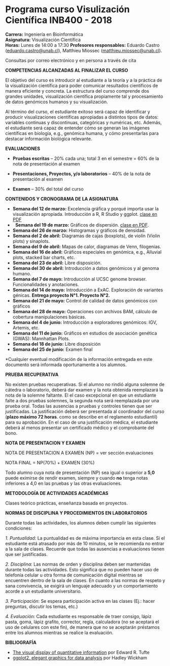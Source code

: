 # Programa curso Visulización Científica  INB400 - 2018

**Carrera:** Ingeniería en Bioinformática  
**Asignatura:** Visualización Científica  
**Horas:** Lunes de 14:00 a 17:30 
**Profesores responsables:** Eduardo Castro (<eduardo.castro@unab.cl>), Matthieu Miossec (<matthieu.miossec@unab.cl>).  

Consultas por correo electrónico y en persona a través de cita  

**COMPETENCIAS ALCANZADAS AL FINALIZAR EL CURSO**

El objetivo del curso es introducir al estudiante a la teoría y a la práctica de la visualización científica para poder comunicar resultados científicos de manera eficiente y concreta. La estructura del curso comprende dos grandes unidades, visualización científica propiamente tal y procesamiento de datos genómicos humanos y su visualización.  

Al término del curso, el estudiante exitoso será capaz de identificar y producir visualizaciones científicas apropiadas a distintos tipos de datos: variables continuas y discontinuas, categóricas y numéricas, etc. Además, el estudiante será capaz de entender cómo se generan las imágenes científicas en biología, e.g., genómica humana, y cómo presentarlas para destacar información biológica relevante.  

**EVALUACIONES**

-   **Pruebas escritas** – 20% cada una; total 3 en el semestre = 60% de la nota de presentación al examen

-   **Presentaciones, Proyectos, y/o laboratorios** – 40% de la nota de presentación al examen

-   **Examen** – 30% del total del curso

**CONTENIDOS Y CRONOGRAMA DE LA ASIGNATURA**

-   **Semana del 12 de marzo:** Excelencia gráfica y porqué importa usar la visualización apropiada. Introducción a R, R Studio y ggplot. [clase en PDF](https://github.com/bioinf-visual/materiales/raw/master/c01_excelencia_gr%C3%A1fica.pdf)    
-   **Semana del 19 de marzo:** Gráficos de dispersión. [clase en PDF](https://github.com/bioinf-visual/materiales/raw/master/c02_gráficos_de_dispersión.pdf).  
-   **Semana del 26 de marzo:** Histogramas y gráficos de densidad.     
-   **Semana del 2 de abril:** Diagramas de cajas (boxplots), de violín (Violin plots) y sinaplots.  
-   **Semana del 9 de abril:** Mapas de calor, diagramas de Venn, filogenias.   
-   **Semana del 16 de abril:** Gráficos especiales en genómica, e.g., Alluvial plots, stacked bar charts, etc.  
-   **Semana del 23 de abril:**   Libre disposición.
-   **Semana del 30 de abril:**  Introducción a datos genómicos y al genoma humano.
-   **Semana del 7 de mayo:**   Introducción al UCSC genome browser. Funcionalidades y
anotaciones.
-   **Semana del 14 de mayo:** Introducción a ExAC. Exploración de variantes génicas. **Entrega proyecto N°1. Proyecto N°2.**
-   **Semana del 21 de mayo:** Control de calidad de datos genómicos con gráficos
-   **Semana del 28 de mayo:**   Operaciones con archivos BAM, cálculo de cobertura manipulaciones básicas.
-   **Semana del 4 de junio:**   Introducción a exploradores genómicos: IGV, Artemis, etc.
-   **Semana del 11 de junio:** Gráficos en estudios de asociación genética (GWAS):
Mannhattan Plots.
-   **Semana del 18 de junio:** Libre disposición
-   **Semana del 25 de junio:** Examen final


\*Cualquier eventual modificación de la información entregada en este documento será informada oportunamente a los alumnos.

**PRUEBA RECUPERATIVA**

No existen pruebas recuperativas. Si el alumno no rindió alguna solemne de cátedra o laboratorio, deberá dar examen y la nota obtenida reemplazará la nota de la solemne faltante. El el caso excepcional en que un estudiante falte a dos pruebas solemnes, la segunda nota será reemplazada por una prueba oral. Todas las ausencias a pruebas y controles tienen que ser justificadas. La justificación deberá ser presentada al coordinador del curso (**plazo máximo 72 horas**. como se describe en el reglamento estudiantil) para su aprobación. En el caso de una justificación médica, el estudiante deberá al menos presentar un certificado médico y el comprobante del bono.

**NOTA DE PRESENTACION Y EXAMEN**

NOTA DE PRESENTACION A EXAMEN (NP) = ver sección evaluaciones

NOTA FINAL = NP(70%) + EXAMEN (30%)

Todo alumno cuya nota de presentación (NP) sea igual o superior a **5,0** puede eximirse de rendir examen, siempre y cuando **no** tenga notas inferiores a 4,0 en las pruebas y las otras evaluaciones.

**METODOLOGÍA DE ACTIVIDADES ACADÉMICAS**

Clases teórico prácticas, enseñanza basada en proyectos.

**NORMAS DE DISCIPLINA Y PROCEDIMIENTOS EN LABORATORIOS**

Durante todas las actividades, los alumnos deben cumplir las siguientes condiciones:

*1. Puntualidad:* La puntualidad es de máxima importancia en esta clase. Si el estudiante está atrasado por más de 10 minutos, se le recomienda no entrar a la sala de clases. Recuerde que todas las ausencias a evaluaciones tienen que ser justificadas.

*2. Disciplina*: Las normas de orden y disciplina deben ser mantenidas durante todas las actividades. Esto significa que no pueden hacer uso de telefonía celular u otra forma de comunicación digital mientras se encuentren dentro de la sala de clases. En cuanto a las normas de respeto y sana convivencia, se exigirá un lenguaje adecuado y un comportamiento acorde a un estudiante universitario.

*3. Participación*: Se espera participación activa en las clases (Ej.: hacer preguntas, discutir los temas, etc.)

*4. Evaluación*: Cada estudiante es responsable de traer consigo, lápiz pasta, goma, lápiz grafito, corrector, regla, calculadora (no se aceptará el uso de celulares con este fin), de manera que no se aceptarán préstamos entre los alumnos mientras se realice la evaluación.

**BIBLIOGRAFÍA**  

* [The visual display of quantitative information](https://github.com/bioinf-visual/materiales/raw/master/Tufte.pdf) por Edward R. Tufte  
* [ggplot2. elegant graphics for data analysis](https://github.com/bioinf-visual/materiales/raw/master/Wickham.pdf) por Hadley Wickham
